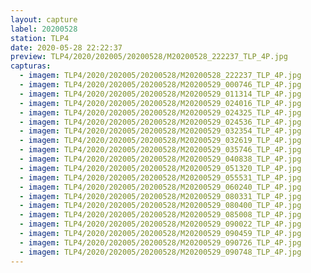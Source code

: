 ```yaml
---
layout: capture
label: 20200528
station: TLP4
date: 2020-05-28 22:22:37
preview: TLP4/2020/202005/20200528/M20200528_222237_TLP_4P.jpg
capturas:
  - imagem: TLP4/2020/202005/20200528/M20200528_222237_TLP_4P.jpg
  - imagem: TLP4/2020/202005/20200528/M20200529_000746_TLP_4P.jpg
  - imagem: TLP4/2020/202005/20200528/M20200529_011314_TLP_4P.jpg
  - imagem: TLP4/2020/202005/20200528/M20200529_024016_TLP_4P.jpg
  - imagem: TLP4/2020/202005/20200528/M20200529_024325_TLP_4P.jpg
  - imagem: TLP4/2020/202005/20200528/M20200529_024536_TLP_4P.jpg
  - imagem: TLP4/2020/202005/20200528/M20200529_032354_TLP_4P.jpg
  - imagem: TLP4/2020/202005/20200528/M20200529_032619_TLP_4P.jpg
  - imagem: TLP4/2020/202005/20200528/M20200529_035746_TLP_4P.jpg
  - imagem: TLP4/2020/202005/20200528/M20200529_040838_TLP_4P.jpg
  - imagem: TLP4/2020/202005/20200528/M20200529_051320_TLP_4P.jpg
  - imagem: TLP4/2020/202005/20200528/M20200529_055531_TLP_4P.jpg
  - imagem: TLP4/2020/202005/20200528/M20200529_060240_TLP_4P.jpg
  - imagem: TLP4/2020/202005/20200528/M20200529_080331_TLP_4P.jpg
  - imagem: TLP4/2020/202005/20200528/M20200529_080400_TLP_4P.jpg
  - imagem: TLP4/2020/202005/20200528/M20200529_085008_TLP_4P.jpg
  - imagem: TLP4/2020/202005/20200528/M20200529_090022_TLP_4P.jpg
  - imagem: TLP4/2020/202005/20200528/M20200529_090459_TLP_4P.jpg
  - imagem: TLP4/2020/202005/20200528/M20200529_090726_TLP_4P.jpg
  - imagem: TLP4/2020/202005/20200528/M20200529_090748_TLP_4P.jpg
---
```

